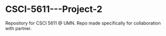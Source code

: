# CSCI-5611---Project-2
Repository for CSCI 5611 @ UMN. Repo made specifically for collaboration with partner.
